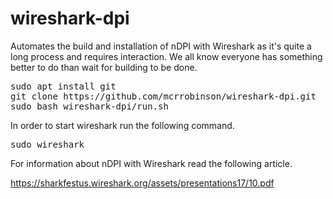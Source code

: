 # wireshark-dpi
Automates the build and installation of nDPI with Wireshark as it's quite a long process and requires interaction. We all know everyone has something better to do than wait for building to be done.

<pre>
sudo apt install git
git clone https://github.com/mcrrobinson/wireshark-dpi.git
sudo bash wireshark-dpi/run.sh
</pre>
In order to start wireshark run the following command.
<pre>sudo wireshark</pre>

For information about nDPI with Wireshark read the following article.

https://sharkfestus.wireshark.org/assets/presentations17/10.pdf
